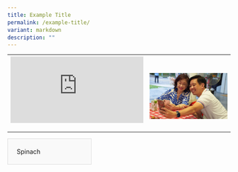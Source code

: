 ```yaml
---
title: Example Title
permalink: /example-title/
variant: markdown
description: ""
---
```

<table style="minWidth: 50px">
<colgroup>
<col>
<col>
</colgroup>
<tbody>
<tr>
<th rowspan="1" colspan="1">
<div class="iframe-wrapper">
<iframe style="border:0" allowfullscreen="true" frameborder="0" src="https://www.google.com/maps/embed/v1/place?q=place_id:ChIJ8zLPY8cZ2jEROE-GeGiS7GQ&amp;key=AIzaSyBvDiThTlBoUiIw2vrQBlvwbtQbtRA5BdQ"></iframe>
</div>
<p></p>
</th>
<th rowspan="1" colspan="1">
<p></p>
<div class="isomer-image-wrapper">
<img style="width: 100%" height="auto" width="100%" alt="" src="/images/Capture45.jpg">
</div>
	</th>
</tr>
</tbody>
</table>
  <div id="test" style="width: calc(33.333% - 20px);
      padding: 20px;
      background-color: #f9f9f9;
      border: 1px solid #ddd;" class="vegetable">
    Spinach
  </div>